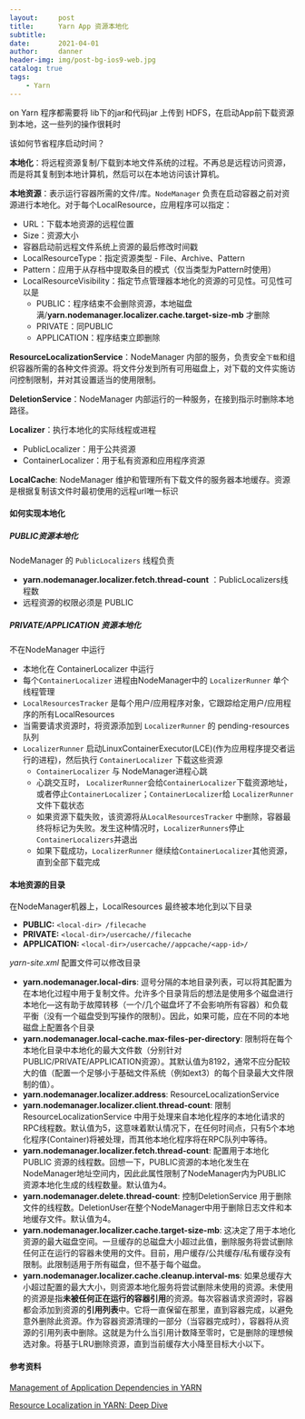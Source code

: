 ```yaml
---
layout:     post
title:      Yarn App 资源本地化
subtitle:   
date:       2021-04-01
author:     danner
header-img: img/post-bg-ios9-web.jpg
catalog: true
tags:
    - Yarn
---
```


on Yarn 程序都需要将 lib下的jar和代码jar 上传到 HDFS，在启动App前下载资源到本地，这一些列的操作很耗时

该如何节省程序启动时间？



**本地化**：将远程资源复制/下载到本地文件系统的过程。不再总是远程访问资源，而是将其复制到本地计算机，然后可以在本地访问该计算机。

**本地资源**：表示运行容器所需的文件/库。`NodeManager` 负责在启动容器之前对资源进行本地化。对于每个LocalResource，应用程序可以指定：

- URL：下载本地资源的远程位置
- Size：资源大小
- 容器启动前远程文件系统上资源的最后修改时间戳
- LocalResourceType：指定资源类型 - File、Archive、Pattern
- Pattern：应用于从存档中提取条目的模式（仅当类型为Pattern时使用）
- LocalResourceVisibility：指定节点管理器本地化的资源的可见性。可见性可以是 
  - PUBLIC：程序结束不会删除资源，本地磁盘满/**yarn.nodemanager.localizer.cache.target-size-mb** 才删除
  - PRIVATE：同PUBLIC
  - APPLICATION：程序结束立即删除

**ResourceLocalizationService**：NodeManager 内部的服务，负责安全`下载`和组织容器所需的各种文件资源。将文件分发到所有可用磁盘上，对下载的文件实施访问控制限制，并对其设置适当的使用限制。

**DeletionService**：NodeManager 内部运行的一种服务，在接到指示时删除本地路径。

**Localizer**：执行本地化的实际线程或进程

- PublicLocalizer：用于公共资源
- ContainerLocalizer：用于私有资源和应用程序资源

**LocalCache**: NodeManager 维护和管理所有下载文件的服务器本地缓存。资源是根据复制该文件时最初使用的远程url唯一标识



#### 如何实现本地化

##### PUBLIC资源本地化

NodeManager 的 `PublicLocalizers` 线程负责

- **yarn.nodemanager.localizer.fetch.thread-count** ：PublicLocalizers线程数
- 远程资源的权限必须是 PUBLIC

##### PRIVATE/APPLICATION 资源本地化

不在NodeManager 中运行

- 本地化在 ContainerLocalizer 中运行
- 每个`ContainerLocalizer` 进程由NodeManager中的 `LocalizerRunner` 单个线程管理
- `LocalResourcesTracker` 是每个用户/应用程序对象，它跟踪给定用户/应用程序的所有LocalResources
- 当需要请求资源时，将资源添加到 `LocalizerRunner` 的 pending-resources队列
- `LocalizerRunner` 启动LinuxContainerExecutor(LCE)(作为应用程序提交者运行的进程)，然后执行 `ContainerLocalizer` 下载这些资源
  - `ContainerLocalizer` 与 NodeManager进程心跳
  - 心跳交互时， `LocalizerRunner`会给`ContainerLocalizer`下载资源地址，或者停止`ContainerLocalizer`；`ContainerLocalizer`给 `LocalizerRunner` 文件下载状态
  - 如果资源下载失败，该资源将从`LocalResourcesTracker` 中删除，容器最终将标记为失败。发生这种情况时，`LocalizerRunners`停止`ContainerLocalizers`并退出
  - 如果下载成功，`LocalizerRunner` 继续给`ContainerLocalizer`其他资源，直到全部下载完成

#### 本地资源的目录

在NodeManager机器上，LocalResources 最终被本地化到以下目录

- **PUBLIC:** `<local-dir> /filecache`
- **PRIVATE:** `<local-dir>/usercache//filecache`
- **APPLICATION:** `<local-dir>/usercache//appcache/<app-id>/`

*yarn-site.xml* 配置文件可以修改目录

- **yarn.nodemanager.local-dirs**: 逗号分隔的本地目录列表，可以将其配置为在本地化过程中用于复制文件。允许多个目录背后的想法是使用多个磁盘进行本地化—这有助于故障转移（一个/几个磁盘坏了不会影响所有容器）和负载平衡（没有一个磁盘受到写操作的限制）。因此，如果可能，应在不同的本地磁盘上配置各个目录
- **yarn.nodemanager.local-cache.max-files-per-directory**: 限制将在每个本地化目录中本地化的最大文件数（分别针对PUBLIC/PRIVATE/APPLICATION资源）。其默认值为8192，通常不应分配较大的值（配置一个足够小于基础文件系统（例如ext3）的每个目录最大文件限制的值）。
- **yarn.nodemanager.localizer.address**: ResourceLocalizationService
- **yarn.nodemanager.localizer.client.thread-count**:  限制 ResourceLocalizationService 中用于处理来自本地化程序的本地化请求的RPC线程数。默认值为5，这意味着默认情况下，在任何时间点，只有5个本地化程序(Container)将被处理，而其他本地化程序将在RPC队列中等待。
- **yarn.nodemanager.localizer.fetch.thread-count**: 配置用于本地化PUBLIC 资源的线程数。回想一下，PUBLIC资源的本地化发生在NodeManager地址空间内，因此此属性限制了NodeManager内为PUBLIC 资源本地化生成的线程数量。默认值为4。
- **yarn.nodemanager.delete.thread-count**:  控制DeletionService 用于删除文件的线程数。DeletionUser在整个NodeManager中用于删除日志文件和本地缓存文件。默认值为4。
- **yarn.nodemanager.localizer.cache.target-size-mb**: 这决定了用于本地化资源的最大磁盘空间。一旦缓存的总磁盘大小超过此值，删除服务将尝试删除任何正在运行的容器未使用的文件。目前，用户缓存/公共缓存/私有缓存没有限制。此限制适用于所有磁盘，但不基于每个磁盘。
- **yarn.nodemanager.localizer.cache.cleanup.interval-ms**: 如果总缓存大小超过配置的最大大小，则资源本地化服务将尝试删除未使用的资源。未使用的资源是指**未被任何正在运行的容器引用**的资源。每次容器请求资源时，容器都会添加到资源的**引用列表**中。它将一直保留在那里，直到容器完成，以避免意外删除此资源。作为容器资源清理的一部分（当容器完成时），容器将从资源的引用列表中删除。这就是为什么当引用计数降至零时，它是删除的理想候选对象。将基于LRU删除资源，直到当前缓存大小降至目标大小以下。









#### 参考资料

[Management of Application Dependencies in YARN](https://blog.cloudera.com/management-of-application-dependencies-in-yarn/)

[Resource Localization in YARN: Deep Dive](https://blog.cloudera.com/resource-localization-in-yarn-deep-dive/)

